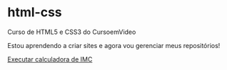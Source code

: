 # html-css
Curso de HTML5 e CSS3 do CursoemVideo

Estou aprendendo a criar sites e agora vou gerenciar meus repositórios!

<a href="https://ericktorresss.github.io/html-css/calculadora_imc/index.html">Executar calculadora de IMC</a>


